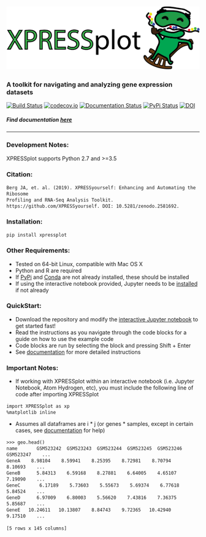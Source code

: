 # ![XPRESSplot](https://raw.githubusercontent.com/XPRESSyourself/XPRESSplot/master/docs/content/xpressplot.png)


### A toolkit for navigating and analyzing gene expression datasets

[![Build Status](https://travis-ci.org/XPRESSyourself/XPRESSplot.svg?branch=master)](https://travis-ci.org/XPRESSyourself/XPRESSplot)
[![codecov.io](https://codecov.io/gh/XPRESSyourself/XPRESSplot/XPRESSplot.svg?branch=master)](https://codecov.io/gh/XPRESSyourself/XPRESSplot)
[![Documentation Status](https://readthedocs.org/projects/xpressplot/badge/?version=latest)](https://xpressplot.readthedocs.io/en/latest/?badge=latest)
[![PyPi Status](https://img.shields.io/pypi/v/XPRESSplot.svg)](https://pypi.org/project/XPRESSplot/)
[![DOI](https://zenodo.org/badge/170940002.svg)](https://zenodo.org/badge/latestdoi/170940002)

##### Find documentation [here](https://xpressplot.readthedocs.io/en/latest/)

-----

### Development Notes:     
XPRESSplot supports Python 2.7 and >=3.5   

### Citation:    
```
Berg JA, et. al. (2019). XPRESSyourself: Enhancing and Automating the Ribosome
Profiling and RNA-Seq Analysis Toolkit. https://github.com/XPRESSyourself. DOI: 10.5281/zenodo.2581692.
```

### Installation:   
```
pip install xpressplot
```

### Other Requirements:
- Tested on 64-bit Linux, compatible with Mac OS X
- Python and R are required
- If [PyPi](https://pip.pypa.io/en/stable/installing/) and [Conda](https://conda.io/projects/conda/en/latest/user-guide/install/index.html?highlight=conda) are not already installed, these should be installed
- If using the interactive notebook provided, Jupyter needs to be [installed](https://jupyter.org/install) if not already

### QuickStart:   
- Download the repository and modify the [interactive Jupyter notebook](https://github.com/XPRESSyourself/XPRESSplot/blob/master/example_notebook.ipynb) to get started fast!   
- Read the instructions as you navigate through the code blocks for a guide on how to use the example code   
- Code blocks are run by selecting the block and pressing Shift + Enter   
- See [documentation](https://xpressplot.readthedocs.io/en/latest/) for more detailed instructions   

### Important Notes:    
* If working with XPRESSplot within an interactive notebook (i.e. Jupyter Notebook, Atom Hydrogen, etc), you must include the following line of code after importing XPRESSplot

```
import XPRESSplot as xp
%matplotlib inline
```

* Assumes all dataframes are i * j (or genes * samples, except in certain cases, see [documentation](https://xpressplot.readthedocs.io/en/latest/content/general-usage.html) for help)    

```
>>> geo.head()
name       GSM523242  GSM523243  GSM523244  GSM523245  GSM523246  GSM523247    ...     
GeneA    8.98104    8.59941    8.25395    8.72981    8.70794    8.10693    ...       
GeneB      5.84313    6.59168    8.27881    6.64005    4.65107    7.19090    ...       
GeneC       6.17189    5.73603    5.55673    5.69374    6.77618    5.84524    ...       
GeneD      6.97009    6.80003    5.56620    7.43816    7.36375    5.85687    ...       
GeneE   10.24611   10.13807    8.84743    9.72365   10.42940    9.17510    ...   

[5 rows x 145 columns]   
```
